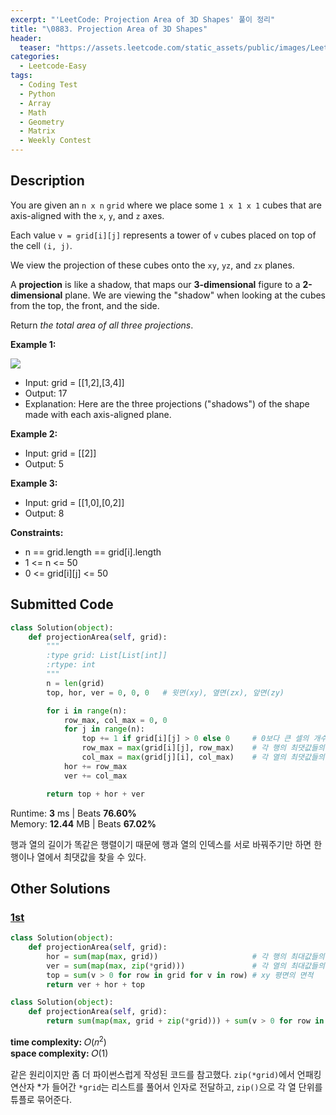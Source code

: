 ```yaml
---
excerpt: "'LeetCode: Projection Area of 3D Shapes' 풀이 정리"
title: "\0883. Projection Area of 3D Shapes"
header:
  teaser: "https://assets.leetcode.com/static_assets/public/images/LeetCode_Sharing.png"
categories:
  - Leetcode-Easy
tags:
  - Coding Test
  - Python
  - Array
  - Math
  - Geometry
  - Matrix
  - Weekly Contest
---
```


## <i class="fa-solid fa-file-lines"></i> Description

You are given an `n x n` `grid` where we place some `1 x 1 x 1` cubes that are axis-aligned with the `x`, `y`, and `z` axes.

Each value `v = grid[i][j]` represents a tower of `v` cubes placed on top of the cell `(i, j)`.

We view the projection of these cubes onto the `xy`, `yz`, and `zx` planes.

A **projection** is like a shadow, that maps our **3-dimensional** figure to a **2-dimensional** plane. We are viewing the "shadow" when looking at the cubes from the top, the front, and the side.

Return *the total area of all three projections*.

**Example 1:**

![](https://s3-lc-upload.s3.amazonaws.com/uploads/2018/08/02/shadow.png)
- Input: grid = [[1,2],[3,4]]
- Output: 17
- Explanation: Here are the three projections ("shadows") of the shape made with each axis-aligned plane.

**Example 2:**

- Input: grid = [[2]]
- Output: 5

**Example 3:**

- Input: grid = [[1,0],[0,2]]
- Output: 8

**Constraints:**

- n == grid.length == grid[i].length
- 1 <= n <= 50
- 0 <= grid[i][j] <= 50

## <i class="fa-solid fa-cloud-arrow-up"></i> Submitted Code

```python
class Solution(object):
    def projectionArea(self, grid):
        """
        :type grid: List[List[int]]
        :rtype: int
        """
        n = len(grid)
        top, hor, ver = 0, 0, 0   # 윗면(xy), 옆면(zx), 앞면(zy)

        for i in range(n):
            row_max, col_max = 0, 0
            for j in range(n):
                top += 1 if grid[i][j] > 0 else 0     # 0보다 큰 셀의 개수
                row_max = max(grid[i][j], row_max)    # 각 행의 최댓값들의 합
                col_max = max(grid[j][i], col_max)    # 각 열의 최댓값들의 합
            hor += row_max
            ver += col_max

        return top + hor + ver
```
<i class="fa-solid fa-clock"></i> Runtime: **3** ms \| Beats **76.60%**    
<i class="fa-solid fa-memory"></i> Memory: **12.44** MB \| Beats **67.02%**

행과 열의 길이가 똑같은 행렬이기 때문에 행과 열의 인덱스를 서로 바꿔주기만 하면 한 행이나 열에서 최댓값을 찾을 수 있다.

## <i class="fa-solid fa-flask"></i> Other Solutions

### <a href="https://leetcode.com/problems/projection-area-of-3d-shapes/solutions/156726/c-java-python-straight-forward-one-pass/" target="_blank">1st</a>

```python
class Solution(object):
    def projectionArea(self, grid):
        hor = sum(map(max, grid))                     # 각 행의 최대값들의 합
        ver = sum(map(max, zip(*grid)))               # 각 열의 최대값들의 합
        top = sum(v > 0 for row in grid for v in row) # xy 평면의 면적
        return ver + hor + top
```

```python
class Solution(object):
    def projectionArea(self, grid):
        return sum(map(max, grid + zip(*grid))) + sum(v > 0 for row in grid for v in row)
```
<i class="fa-solid fa-clock"></i> **time complexity:** 𝑂(𝑛<sup>2</sup>)    
<i class="fa-solid fa-memory"></i> **space complexity:** 𝑂(1)           

같은 원리이지만 좀 더 파이썬스럽게 작성된 코드를 참고했다. `zip(*grid)`에서 언패킹 연산자 \*가 들어간 `*grid`는 리스트를 풀어서 인자로 전달하고, `zip()`으로 각 열 단위를 튜플로 묶어준다.